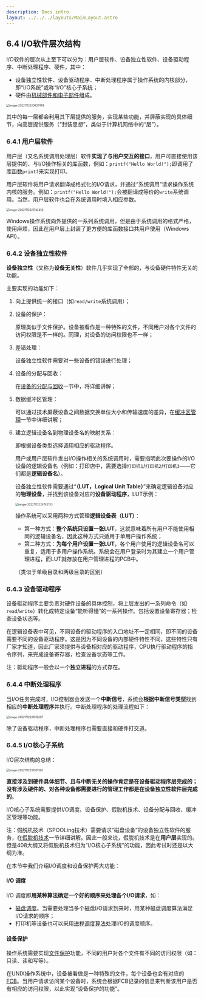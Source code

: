 ```yaml
---
description: Docs intro
layout: ../../../layouts/MainLayout.astro
---
```


## 6.4 I/O软件层次结构

I/O软件的层次从上至下可以分为：用户层软件、设备独立性软件、设备驱动程序、中断处理程序、硬件，其中：

+ 设备独立性软件、设备驱动程序、中断处理程序属于操作系统的内核部分，即“I/O系统”或称“I/O”核心子系统；
+ 硬件由[机械部件和电子部件](https://docs.drshw.tech/os/6/2/#621-io%E8%AE%BE%E5%A4%87%E7%9A%84%E9%83%A8%E4%BB%B6)组成。

<img src="https://images.drshw.tech/images/notes/image-20221112220827449.png" alt="image-20221112220827449" style="zoom:50%;" />

其中的每一层都会利用其下层提供的服务，实现某些功能，并屏蔽实现的具体细节，向高层提供服务（“封装思想”，类似于计算机网络中的“层”）。

### 6.4.1 用户层软件

用户层（又名系统调用处理层）软件**实现了与用户交互的接口**，用户可直接使用该层提供的、与I/O操作相关的库函数，例如：`printf("Hello World!");`即调用了库函数`printf`来实现打印。

用户层软件将用户请求翻译成格式化的I/O请求，并通过“系统调用”请求操作系统内核的服务。例如：`printf("Hello World!");`会被翻译成等价的`write`系统调用。当然，用户层软件也会在系统调用时填入相应参数。

<img src="https://images.drshw.tech/images/notes/image-20221112221742452.png" alt="image-20221112221742452" style="zoom:50%;" />

Windows操作系统向外提供的一系列系统调用，但是由于系统调用的格式严格，使用麻烦，因此在用户层上封装了更方便的库函数接口共用户使用（Windows API）。

### 6.4.2 设备独立性软件

**设备独立性**（又称为**设备无关性**）软件几乎实现了全部的，与设备硬件特性无关的功能。

主要实现的功能如下：

1. 向上提供统一的接口（如`read/write`系统调用）；

2. 设备的保护：

   原理类似于文件保护。设备被看作是一种特殊的文件，不同用户对各个文件的访问权限是不一样的。同理，对设备的访问权限也不一样；

3. 差错处理：

   设备独立性软件需要对一些设备的错误进行处理；

4. 设备的分配与回收：

   在[设备的分配与回收](https://docs.drshw.tech/os/6/6/)一节中，将详细讲解；

5. 数据缓冲区管理：

   可以通过技术屏蔽设备之间数据交换单位大小和传输速度的差异，在[缓冲区管理](https://docs.drshw.tech/os/6/7/)一节中详细讲解；

6. 建立逻辑设备名到物理设备名的映射关系：

   即根据设备类型选择调用相应的驱动程序。

   用户或用户层软件发出I/O操作相关的系统调用时，需要指明此次要操作的I/O设备的逻辑设备名（例如：打印店中，需要选择`打印机1`/`打印机2`/`打印机3`——它们都是**逻辑设备名**）。

   设备独立性软件需要通过“**（LUT，Logical Unit Table）**”来确定逻辑设备对应的**物理设备**，并找到该设备对应的**设备驱动程序**，LUT示例：

   <img src="https://images.drshw.tech/images/notes/image-20221112224742133.png" alt="image-20221112224742133" style="zoom:50%;" />

   操作系统可以采用两种方式管理**逻辑设备表（LUT）**：

   + 第一种方式：**整个系统只设置一张LUT**，这就意味着所有用户不能使用相同的逻辑设备名，因此这种方式只适用于单用户操作系统；
   + 第二种方式：**为每个用户设置一张LUT**，各个用户使用的逻辑设备名可以重复，适用于多用户操作系统。系统会在用户登录时为其建立一个用户管理进程，而LUT就存放在用户管理进程的PCB中。

   （类似于单级目录和两级目录的区别）

### 6.4.3 设备驱动程序

设备驱动程序主要负责对硬件设备的具体控制，将上层发出的一系列命令（如`read`/`write`）转化成特定设备“能听得懂”的一系列操作。包括设置设备寄存器；检查设备状态等。

在逻辑设备表中可见，不同设备的驱动程序的入口地址不一定相同，即不同的设备需要不同的设备驱动程序。这是因为不同设备的内部硬件特性不同，这些特性只有厂家才知道，因此厂家须提供与设备相对应的驱动程序，CPU执行驱动程序的指令序列，来完成设备寄存器，检查设备状态等工作。

注：驱动程序一般会以一个**独立进程**的方式存在。

### 6.4.4 中断处理程序

当I/O任务完成时，I/O控制器会发送一个**中断信号**，系统会**根据中断信号类型**找到相应的**中断处理程序**并执行。中断处理程序的处理流程如下：

<img src="https://images.drshw.tech/images/notes/image-20221112231012297.png" alt="image-20221112231012297" style="zoom:50%;" />

除了设备驱动程序，中断处理程序也需要直接和硬件打交道。

### 6.4.5 I/O核心子系统

I/O层次结构的总结：

<img src="https://images.drshw.tech/images/notes/image-20221112231301124.png" alt="image-20221112231301124" style="zoom:50%;" />

**直接涉及到硬件具体细节、且与中断无关的操作肯定是在设备驱动程序层完成的；没有涉及硬件的、对各种设备都需要进行的管理工作都是在设备独立性软件层完成的**。

I/O核心子系统需要提供I/O调度、设备保护、假脱机技术、设备分配与回收、缓冲区管理等功能。

注：假脱机技术（SPOOLing技术）需要请求“磁盘设备”的设备独立性软件的服务，在[假脱机技术](https://docs.drshw.tech/os/6/5/)一节详细讲解。因此一般来说，假脱机技术是在**用户层**实现的。但是408大纲又将假脱机技术归为“I/O核心子系统”的功能，因此考试时还是以大纲为准。

在本节中我们介绍I/O调度和设备保护两大功能：

#### I/O 调度

I/O 调度即**用某种算法确定一个好的顺序来处理各个I/O请求**，如：

+ [磁盘调度](https://docs.drshw.tech/os/8/3/)。当需要处理当多个磁盘I/O请求到来时，用某种磁盘调度算法满足I/O请求的顺序；
+ 打印机等设备也可以采用[进程调度算法](https://docs.drshw.tech/os/3/2/)处理I/O的调度顺序。

#### 设备保护

操作系统需要实现[文件保护](https://docs.drshw.tech/os/7/6/)功能，不同的用户对各个文件有不同的访问权限（如：只读、读和写等）。

在UNIX操作系统中，设备被看做是一种特殊的文件，每个设备也会有对应的[FCB](https://docs.drshw.tech/os/7/3/#%E6%96%87%E4%BB%B6%E6%8E%A7%E5%88%B6%E5%9D%97)。当用户请求访问某个设备时，系统会根据FCB记录的信息来判断该用户是否有相应的访问权限，以此实现“设备保护的功能”。

